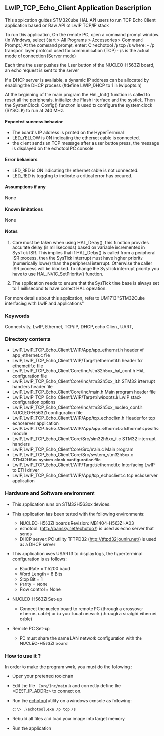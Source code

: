 ## LwIP_TCP_Echo_Client Application Description

This application guides STM32Cube HAL API users to run TCP Echo Client application
based on Raw API of LwIP TCP/IP stack

To run this application, On the remote PC, open a command prompt window.
(In Windows, select Start > All Programs > Accessories > Command Prompt.)
At the command prompt, enter:
    C:\>echotool /p tcp /s
where:
    - /p transport layer protocol used for communication (TCP)
    - /s is the actual mode of connection (Server mode)

Each time the user pushes the User button of the NUCLEO-H563ZI board, an echo
request is sent to the server

If a DHCP server is available, a dynamic IP address can be allocated by enabling
the DHCP process (#define LWIP_DHCP to 1 in lwipopts.h)

At the beginning of the main program the HAL_Init() function is called to reset
all the peripherals, initialize the Flash interface and the systick.
Then the SystemClock_Config() function is used to configure the system clock
(SYSCLK) to run at 240 MHz.

#### Expected success behavior

   - The board's IP address is printed on the HyperTerminal
   - LED_YELLOW is ON indicating the ethernet cable is connected.
   - the client sends an TCP message after a user button press, the message is displayed on the echotool PC console.

#### Error behaviors

   - LED_RED is ON indicating the ethernet cable is not connected.
   - LED_RED is toggling to indicate a critical error has occured.

#### <b>Assumptions if any</b>

None

#### Known limitations
None

#### Notes
 1. Care must be taken when using HAL_Delay(), this function provides accurate delay (in milliseconds)
      based on variable incremented in SysTick ISR. This implies that if HAL_Delay() is called from
      a peripheral ISR process, then the SysTick interrupt must have higher priority (numerically lower)
      than the peripheral interrupt. Otherwise the caller ISR process will be blocked.
      To change the SysTick interrupt priority you have to use HAL_NVIC_SetPriority() function.

 2. The application needs to ensure that the SysTick time base is always set to 1 millisecond
      to have correct HAL operation.

For more details about this application, refer to UM1713 "STM32Cube interfacing with LwIP and applications"

### Keywords

Connectivity, LwIP, Ethernet, TCP/IP, DHCP, echo Client, UART,

### Directory contents

  - LwIP/LwIP_TCP_Echo_Client/LWIP/App/app_ethernet.h          header of app_ethernet.c file
  - LwIP/LwIP_TCP_Echo_Client/LWIP/Target/ethernetif.h         header for ethernetif.c file
  - LwIP/LwIP_TCP_Echo_Client/Core/Inc/stm32h5xx_hal_conf.h    HAL configuration file
  - LwIP/LwIP_TCP_Echo_Client/Core/Inc/stm32h5xx_it.h          STM32 interrupt handlers header file
  - LwIP/LwIP_TCP_Echo_Client/Core/Inc/main.h                  Main program header file
  - LwIP/LwIP_TCP_Echo_Client/LWIP/Target/lwipopts.h           LwIP stack configuration options
  - LwIP/LwIP_TCP_Echo_Client/Core/Inc/stm32h5xx_nucleo_conf.h NUCLEO-H563ZI configuration file
  - LwIP/LwIP_TCP_Echo_Client/LWIP/App/tcp_echoclien.h         Header for tcp echoserver application
  - LwIP/LwIP_TCP_Echo_Client/LWIP/App/app_ethernet.c          Ethernet specific module
  - LwIP/LwIP_TCP_Echo_Client/Core/Src/stm32h5xx_it.c          STM32 interrupt handlers
  - LwIP/LwIP_TCP_Echo_Client/Core/Src/main.c                  Main program
  - LwIP/LwIP_TCP_Echo_Client/Core/Src/system_stm32h5xx.c      STM32H5xx system clock configuration file
  - LwIP/LwIP_TCP_Echo_Client/LWIP/Target/ethernetif.c         Interfacing LwIP to ETH driver
  - LwIP/LwIP_TCP_Echo_Client/LWIP/App/tcp_echoclient.c        tcp echoserver application


### Hardware and Software environment

  - This application runs on STM32H563xx devices.

  - This application has been tested with the following environments:
     - NUCLEO-H563ZI boards Revision: MB1404-H563ZI-A03
     - echotool: (http://bansky.net/echotool/) is used as echo server that sends
     - DHCP server:  PC utility TFTPD32 (http://tftpd32.jounin.net/) is used as a DHCP server

  - This application uses USART3 to display logs, the hyperterminal configuration is as follows:
      - BaudRate = 115200 baud
      - Word Length = 8 Bits
      - Stop Bit = 1
      - Parity = None
      - Flow control = None

  - NUCLEO-H563ZI Set-up
    - Connect the nucleo board to remote PC (through a crossover ethernet cable)
      or to your local network (through a straight ethernet cable)

  - Remote PC Set-up
    - PC must share the same LAN network configuration with the NUCLEO-H563ZI board


### How to use it ?

In order to make the program work, you must do the following :

 - Open your preferred toolchain
 - Edit the file <code> Core/Inc/main.h</code> and correctly define the <DEST_IP_ADDRx> to connect on.
 - Run the [echotool](https://github.com/PavelBansky/EchoTool/releases/tag/v1.5.0.0) utility on a windows console as following:

       c:\> .\echotool.exe /p tcp /s 

 - Rebuild all files and load your image into target memory
 - Run the application
